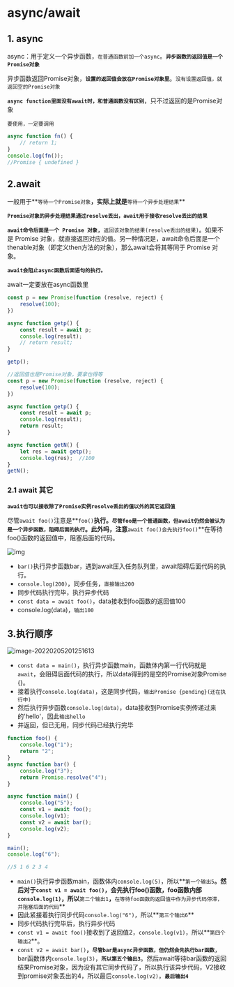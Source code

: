 # async/await

## 1. async

async：用于定义一个异步函数，`在普通函数前加一个async`。**`异步函数的返回值是一个Promise对象`**

异步函数返回Promise对象，**`设置的返回值会放在Promise对象里`**。`没有设置返回值，就返回空的Promise对象`

**`async function里面没有await时，和普通函数没有区别`**，只不过返回的是Promise对象

`要使用，一定要调用`

``` javascript
async function fn() {
    // return 1;
}
console.log(fn());
//Promise { undefined }
```

## 2.**await**

一般用于**`等待一个Promise对象`**，实际上就是**`等待一个异步处理结果`**

**`Promise对象的异步处理结果通过resolve丢出，await用于接收resolve丢出的结果`**

**`await命令后面是一个 Promise 对象`**，`返回该对象的结果(resolve丢出的结果)`。如果不是 Promise 对象，就直接返回对应的值。另一种情况是，await命令后面是一个thenable对象（即定义then方法的对象），那么await会将其等同于 Promise 对象。

**`await会阻止async函数后面语句的执行。`**

await一定要放在async函数里

``` javascript
const p = new Promise(function (resolve, reject) {
    resolve(100);
})

async function getp() {
    const result = await p;
    console.log(result);
    // return result;
}

getp();

//返回值也是Promise对象，要拿也得等
const p = new Promise(function (resolve, reject) {
    resolve(100);
})

async function getp() {
    const result = await p;
    console.log(result);
    return result;
}

async function getN() {
    let res = await getp();
    console.log(res);  //100
}
getN();
```

### 2.1 await 其它

**`await也可以接收除了Promise实例resolve丢出的值以外的其它返回值`**

尽管`await foo()`注意是**`foo()`**执行。`尽管foo是一个普通函数，但await仍然会被认为是一个异步函数，阻碍后面的执行`。此外吗，注意**`await foo()会先执行foo()`**在等待foo()函数的返回值中，阻塞后面的代码。

![img](https://api2.mubu.com/v3/document_image/26c476de-d862-4849-bfe4-33cc567d89b7-10071129.jpg)

- `bar()`执行异步函数bar，遇到await压入任务队列里，await阻碍后面代码的执行。
- `console.log(200)`，同步任务，`直接输出200`
- 同步代码执行完毕，执行异步代码
- `const data = await foo()`，data接收到foo函数的返回值100
- console.log(data)，`输出100`

## 3.执行顺序

![image-20220205201251613](C:\Users\zayn\AppData\Roaming\Typora\typora-user-images\image-20220205201251613.png)

- `const data = main()`，执行异步函数main，函数体内第一行代码就是`await`，会阻碍后面代码的执行，所以data得到的是空的Promise对象Promise {}。
- 接着执行`console.log(data)`，这是同步代码，`输出Promise {pending}(还在执行中)`
- 然后执行异步函数`console.log(data)`，data接收到Promise实例传递过来的'hello'，因此`输出hello`
- 并返回，但已无用，同步代码已经执行完毕



``` javascript
function foo() {
    console.log("1");
    return "2";
}
async function bar() {
    console.log("3");
    return Promise.resolve("4");
}

async function main() {
    console.log("5");
    const v1 = await foo();
    console.log(v1);
    const v2 = await bar();
    console.log(v2);
}

main();
console.log("6");

//5 1 6 2 3 4
```

- `main()`执行异步函数main，函数体内`console.log(5)`，所以**`第一个输出5`**。然后对于`const v1 = await foo()`，会先执行foo()函数，foo函数内部`console.log(1)`，所以**`第二个输出1`**，**`在等待foo函数的返回值中作为异步代码停滞，并阻塞后面的代码`**
- 因此紧接着执行同步代码`console.log("6")`，所以**`第三个输出6`**
- 同步代码执行完毕后，执行异步代码
- `const v1 = await foo()`接收到了返回值2，`console.log(v1)`，所以**`第四个输出2`**。
- `const v2 = await bar()`**，`尽管bar是async异步函数，但仍然会先执行bar函数`**，bar函数体内`console.log(3)`，**`所以第五个输出3`**。然后await等待bar函数的返回结果Promise对象，因为没有其它同步代码了，所以执行该异步代码，V2接收到promise对象丢出的4，所以最后`console.log(v2)`，**`最后输出4`**